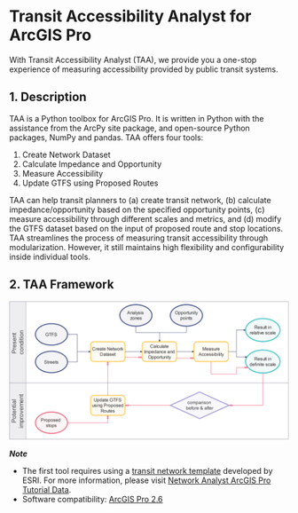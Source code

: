 # Transit Accessibility Analyst for ArcGIS Pro

With Transit Accessibility Analyst (TAA), we provide you a one-stop experience of measuring accessibility provided by public transit systems. 

## 1. Description
TAA is a Python toolbox for ArcGIS Pro. It is written in Python with the assistance from the ArcPy site package, and open-source Python packages, NumPy and pandas. TAA offers four tools:
1. Create Network Dataset
2. Calculate Impedance and Opportunity
3. Measure Accessibility
4. Update GTFS using Proposed Routes

TAA can help transit planners to (a) create transit network, (b) calculate impedance/opportunity based on the specified opportunity points, (c) measure accessibility through different scales and metrics, and (d) modify the GTFS dataset based on the input of proposed route and stop locations. TAA streamlines the process of measuring transit accessibility through modularization. However, it still maintains high flexibility and configurability inside individual tools. 

## 2. TAA Framework
![taa_framework](images/TAA_Framework.png)

**_Note_**
- The first tool requires using a [transit network template](datasets/TransitNetworkTemplate.xml) developed by ESRI. For more information, please visit [Network Analyst ArcGIS Pro Tutorial Data](https://www.arcgis.com/home/item.html?id=c18b87f786c4462fab34ade571f7a025).
- Software compatibility: [ArcGIS Pro 2.6](https://pro.arcgis.com/en/pro-app/get-started/whats-new-in-arcgis-pro.htm)